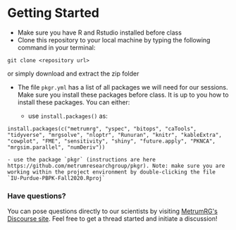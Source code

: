 # Getting Started

- Make sure you have R and Rstudio installed before class
- Clone this repository to your local machine by typing the following command in your terminal:
```
git clone <repository url>
```
or simply download and extract the zip folder

- The file `pkgr.yml` has a list of all packages we will need for our sessions. Make sure you install these packages before class. It is up to you how to install these packages. You can either:

    - use `install.packages()` as:
    
```
install.packages(c("metrumrg", "yspec", "bitops", "caTools", "tidyverse", "mrgsolve", "nloptr", "Runuran", "knitr", "kableExtra", "cowplot", "FME", "sensitivity", "shiny", "future.apply", "PKNCA", "mrgsim.parallel", "numDeriv"))
```

    - use the package `pkgr` (instructions are here https://github.com/metrumresearchgroup/pkgr). Note: make sure you are working within the project environment by double-clicking the file `IU-Purdue-PBPK-Fall2020.Rproj` 


### Have questions?

You can pose questions directly to our scientists by visiting [MetrumRG's Discourse site](https://www.metrumrg.community/).  Feel free to get a thread started and initiate a discussion!
